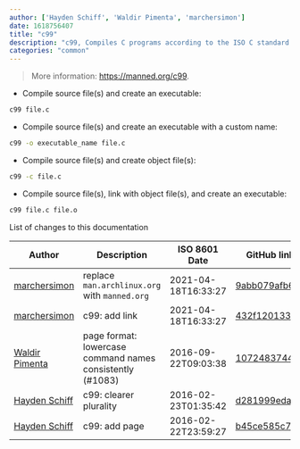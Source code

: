 ```yaml
---
author: ['Hayden Schiff', 'Waldir Pimenta', 'marchersimon']
date: 1618756407
title: "c99"
description: "c99, Compiles C programs according to the ISO C standard."
categories: "common"
---
```

> More information: <https://manned.org/c99>.

- Compile source file(s) and create an executable:

```bash
c99 file.c
```

- Compile source file(s) and create an executable with a custom name:

```bash
c99 -o executable_name file.c
```

- Compile source file(s) and create object file(s):

```bash
c99 -c file.c
```

- Compile source file(s), link with object file(s), and create an executable:

```bash
c99 file.c file.o
```
List of changes to this documentation


Author | Description | ISO 8601 Date | GitHub link
------|-----|-----|-----
[marchersimon](mailto:marchersimon@zohomail.eu) | replace `man.archlinux.org` with `manned.org` | 2021-04-18T16:33:27 | [9abb079afb69](https://github.com/tldr-pages/tldr/commit/9abb079afb6972f3de61a30e1b3fb849ad4b68d9)
[marchersimon](mailto:marchersimon@zohomail.eu) | c99: add link | 2021-04-18T16:33:27 | [432f1201330a](https://github.com/tldr-pages/tldr/commit/432f1201330a710be3a0a045fa566c9fe09f942d)
[Waldir Pimenta](mailto:waldyrious@gmail.com) | page format: lowercase command names consistently (#1083) | 2016-09-22T09:03:38 | [107248374447](https://github.com/tldr-pages/tldr/commit/1072483744475ab5a25c87e8eb7ed10c99dd6ed8)
[Hayden Schiff](mailto:oxguy3@gmail.com) | c99: clearer plurality | 2016-02-23T01:35:42 | [d281999edaf3](https://github.com/tldr-pages/tldr/commit/d281999edaf33dc9f1a327c54d10626085ce6243)
[Hayden Schiff](mailto:oxguy3@gmail.com) | c99: add page | 2016-02-22T23:59:27 | [b45ce585c775](https://github.com/tldr-pages/tldr/commit/b45ce585c775ad822e4119523620a0f08f250d52)

